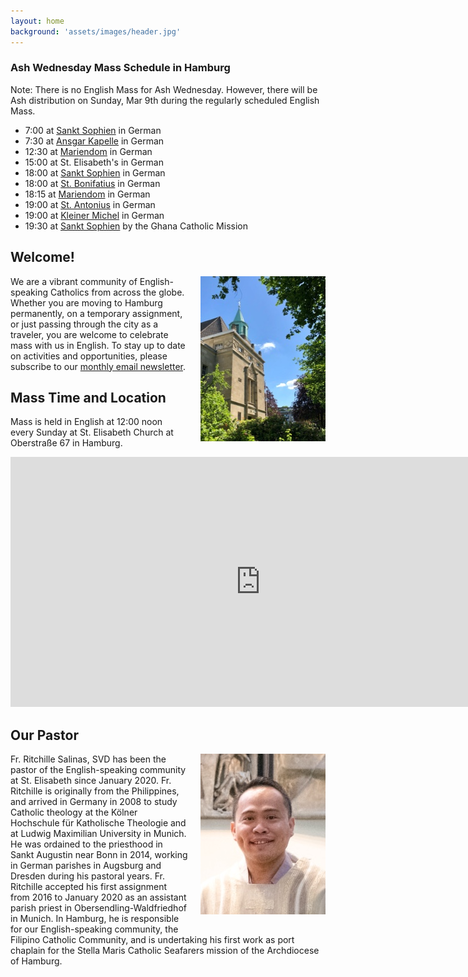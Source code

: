 ```yaml
---
layout: home
background: 'assets/images/header.jpg'
---
```


<div class="alert alert-info mb-5">
  <h3>Ash Wednesday Mass Schedule in Hamburg</h3>
  Note: There is no English Mass for Ash Wednesday. However, there will be Ash distribution on Sunday, Mar 9th during the regularly scheduled English Mass.
    <ul>
      <li>7:00  at <a href="https://maps.app.goo.gl/LsgPXH77BzZm5cCLA">Sankt Sophien</a> in German</li>
      <li>7:30  at <a href="https://maps.app.goo.gl/2SmFWFWqM62a91Uq6">Ansgar Kapelle</a> in German</li>
      <li>12:30 at <a href="https://maps.app.goo.gl/BdzJvrtQpkdN1rpf6">Mariendom</a> in German</li>
      <li>15:00 at St. Elisabeth's in German</li>
      <li>18:00 at <a href="https://maps.app.goo.gl/LsgPXH77BzZm5cCLA">Sankt Sophien</a> in German</li>      
      <li>18:00 at <a href="https://maps.app.goo.gl/5F3rHNV2JRh1Q8Xa7">St. Bonifatius</a> in German</li>
      <li>18:15 at <a href="https://maps.app.goo.gl/BdzJvrtQpkdN1rpf6">Mariendom</a> in German</li>
      <li>19:00 at <a href="https://maps.app.goo.gl/m57VotVLsszFqAPP8">St. Antonius</a> in German</li>
      <li>19:00 at <a href="https://maps.app.goo.gl/8skM3wEtvJFfzc19A">Kleiner Michel</a> in German</li>
      <li>19:30 at <a href="https://maps.app.goo.gl/LsgPXH77BzZm5cCLA">Sankt Sophien</a> by the Ghana Catholic Mission</li>
      </ul>
</div>

<!--<div class="alert alert-info mb-5">
  <h3>Lenten and Holy Week Mass Schedule</h3>  
    <ul>
      <li>Palm Sunday (24 March) - English mass at 12:00 noon</li>
      <li>Holy (Maundy Thursday (28 Mar) - No English mass</li>
      <li>Good Friday (29 Mar) - Celebration of the Lord’s Passion, including the Passion reading, solemn intercessions, and adoration of the Holy Cross at 5:30 PM</li>
      <li>Holy Saturday (30 Mar) - No English mass</li>
      <li>Easter Sunday (31 Mar) - English mass at 12:00 noon</li>
      <li>Easter Monday (1 Apr) - No English mass</li>
      </ul>
</div>-->

## Welcome!
<img src="assets/images/home.jpg" alt="St. Elisabeth Church in Hamburg" style="width: 200px; float: right; margin: 0 0 20px 20px;">

We are a vibrant community of English-speaking Catholics from across the globe.
Whether you are moving to Hamburg permanently, on a temporary assignment, or just passing through the city as a traveler, you are welcome to celebrate mass with us in English.
To stay up to date on activities and opportunities, please subscribe to our [monthly email newsletter](/newsletter).

## Mass Time and Location
Mass is held in English at 12:00 noon every Sunday at St. Elisabeth Church at Oberstraße 67 in Hamburg.

<div class="map-responsive mb-5">
  <iframe width="800" height="400" id="gmap_canvas" src="https://maps.google.com/maps?q=Kath.%20Kirchengemeinde%20St.%20Elisabeth%20Hamburg&t=&z=13&ie=UTF8&iwloc=&output=embed" frameborder="0" scrolling="no" marginheight="0" marginwidth="0"></iframe>
</div>

## Our Pastor

<img src="assets/images/fr_ritchille_salinas.jpg" alt="Fr. Ritchille Salinas" style="width: 200px; float: right; margin: 0 0 20px 20px;">

Fr. Ritchille Salinas, SVD has been the pastor of the English-speaking community at St. Elisabeth since January 2020.
Fr. Ritchille is originally from the Philippines, and arrived in Germany in 2008 to study Catholic theology at the Kölner Hochschule für Katholische Theologie and at Ludwig Maximilian University in Munich.
He was ordained to the priesthood in Sankt Augustin near Bonn in 2014, working in German parishes in Augsburg and Dresden during his pastoral years.
Fr. Ritchille accepted his first assignment from 2016 to January 2020 as an assistant parish priest in Obersendling-Waldfriedhof in Munich.
In Hamburg, he is responsible for our English-speaking community, the Filipino Catholic Community, and is undertaking his first work as port chaplain for the Stella Maris Catholic Seafarers mission of the Archdiocese of Hamburg.
